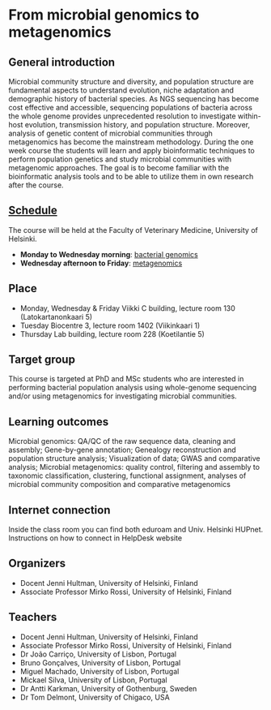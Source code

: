 # From microbial genomics to metagenomics
## General introduction
Microbial community structure and diversity, and population structure are fundamental aspects to understand evolution, niche adaptation and demographic history of bacterial species. As NGS sequencing has become cost effective and accessible, sequencing populations of bacteria across the whole genome provides unprecedented resolution to investigate within-host evolution, transmission history, and population structure. Moreover, analysis of genetic content of microbial communities through metagenomics has become the mainstream methodology. During the one week course the students will learn and apply bioinformatic techniques to perform population genetics and study microbial communities with metagenomic approaches. The goal is to become familiar with the bioinformatic analysis tools and to be able to utilize them in own research after the course.
## [Schedule](https://github.com/INNUENDOCON/MicrobialGenomeMetagenomeCourse/edit/master/ScheduleofCourse.md)
The course will be held at the Faculty of Veterinary Medicine, University of Helsinki. 
* **Monday to Wednesday morning**: [bacterial genomics](https://github.com/INNUENDOCON/MicrobialGenomeMetagenomeCourse/blob/master/Genomics.md) 
* **Wednesday afternoon to Friday**: [metagenomics](https://github.com/INNUENDOCON/MicrobialGenomeMetagenomeCourse/blob/master/Metagenomics.md)
## Place
* Monday, Wednesday & Friday Viikki C building, lecture room 130 (Latokartanonkaari 5)
* Tuesday Biocentre 3, lecture room 1402 (Viikinkaari 1)
* Thursday Lab building, lecture room 228 (Koetilantie 5)
## Target group
This course is targeted at PhD and MSc students who are interested in performing bacterial population analysis using whole-genome sequencing and/or using metagenomics for investigating microbial communities.
## Learning outcomes
Microbial genomics: QA/QC of the raw sequence data, cleaning and assembly; Gene-by-gene annotation; Genealogy reconstruction and population structure analysis; Visualization of data; GWAS and comparative analysis; Microbial metagenomics: quality control, filtering and assembly to taxonomic classification, clustering, functional assignment, analyses of microbial community composition and comparative metagenomics
## Internet connection 
Inside the class room you can find both eduroam and Univ. Helsinki HUPnet. Instructions on how to connect in HelpDesk website
## Organizers
* Docent Jenni Hultman, University of Helsinki, Finland 
* Associate Professor Mirko Rossi, University of Helsinki, Finland
## Teachers
* Docent Jenni Hultman, University of Helsinki, Finland
* Associate Professor Mirko Rossi, University of Helsinki, Finland
* Dr João Carriço, University of Lisbon, Portugal
* Bruno Gonçalves, University of Lisbon, Portugal
* Miguel Machado, University of Lisbon, Portugal
* Mickael Silva, University of Lisbon, Portugal 
* Dr Antti Karkman, University of Gothenburg, Sweden
* Dr Tom Delmont, University of Chigaco, USA
